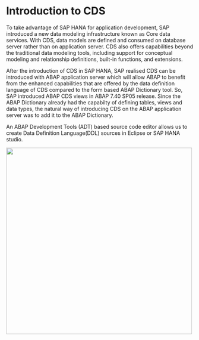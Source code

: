 # Introduction to CDS

To take advantage of SAP HANA for application development, SAP introduced a new data modeling infrastructure known as Core data services. With CDS, data models are defined and consumed on database server rather than on application server. CDS also offers capabilities beyond the traditional data modeling tools, including support for conceptual modeling and relationship definitions, built-in functions, and extensions. 

After the introduction of CDS in SAP HANA, SAP realised CDS can be introduced with ABAP application server which will allow ABAP to benefit from the enhanced capabilities that are offered by the data definition language of CDS compared to the form based ABAP Dictionary tool. So, SAP introduced ABAP CDS views in ABAP 7.40 SP05 release. Since the ABAP Dictionary already had the capabilty of defining tables, views and data types, the natural way of introducing CDS on the ABAP application server was to add it to the ABAP Dictionary. 

An ABAP Development Tools (ADT) based source code editor allows us to create Data Definition Language(DDL) sources in Eclipse or SAP HANA studio.

<img src="https://github.com/msg-CareerPaths/sap-abap-internship/assets/92362724/549db829-2b0c-4205-8e2d-b7dd6ca820a0" width="500">


